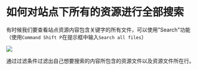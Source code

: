 # 如何对站点下所有的资源进行全部搜索

有时候我们要查看站点资源内容包含关键字的所有文件，可以使用"Search"功能（使用`Command Shift P`在提示框中输入`Search all files`）

![](/assets/google-developer-tools/how-to-search-all-the-resources-under-the-site-menu-path.png)

通过过滤条件过滤出自己想要搜索的内容所包含的资源文件以及资源文件所在行。
